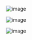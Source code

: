 ![image](https://github.com/user-attachments/assets/bff48c75-45c0-4fd2-ae82-ac78ba58f258)

![image](https://github.com/user-attachments/assets/7d3fbd71-0e39-4094-b11a-bea3c9326622)

![image](https://github.com/user-attachments/assets/a62d365e-13f8-4924-89f3-016df6d1fe55)



